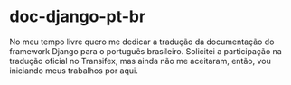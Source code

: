 # doc-django-pt-br
No meu tempo livre quero me dedicar a tradução da documentação do framework Django para o português brasileiro. Solicitei a participação na tradução oficial no Transifex, mas ainda não me aceitaram, então, vou iniciando meus trabalhos por aqui.
